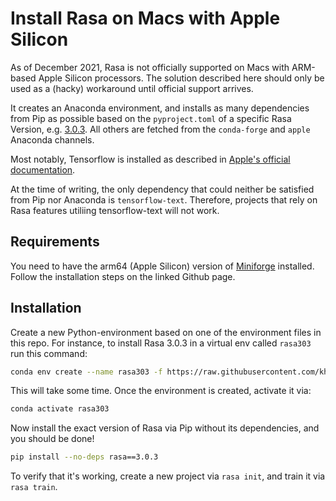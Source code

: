 # Install Rasa on Macs with Apple Silicon 

As of December 2021, Rasa is not officially supported on Macs with ARM-based Apple Silicon processors. The solution described here should only be used as a (hacky) workaround until official support arrives.

It creates an Anaconda environment, and installs as many dependencies from Pip as possible based on the `pyproject.toml` of a specific Rasa Version, e.g. [3.0.3](https://github.com/RasaHQ/rasa/blob/3.0.3/pyproject.toml). All others are fetched from the `conda-forge` and `apple` Anaconda channels.

Most notably, Tensorflow is installed as described in [Apple's official documentation](https://developer.apple.com/metal/tensorflow-plugin/).

At the time of writing, the only dependency that could neither be  satisfied from Pip nor Anaconda is `tensorflow-text`. Therefore, projects that rely on Rasa features utiliing tensorflow-text will not work.

## Requirements

You need to have the arm64 (Apple Silicon) version of [Miniforge](https://github.com/conda-forge/miniforge) installed. Follow the installation steps on the linked Github page.

## Installation

Create a new Python-environment based on one of the environment files in this repo. For instance, to install Rasa 3.0.3 in a virtual env called `rasa303` run this command:

```bash
conda env create --name rasa303 -f https://raw.githubusercontent.com/khalo-sa/rasa-apple-silicon/main/3.0.3/environment.yml
```

This will take some time. Once the environment is created, activate it via:

```bash
conda activate rasa303
```

Now install the exact version of Rasa via Pip without its dependencies, and you should be done!

```bash
pip install --no-deps rasa==3.0.3
```

To verify that it's working, create a new project via `rasa init`, and train it via `rasa train`.



